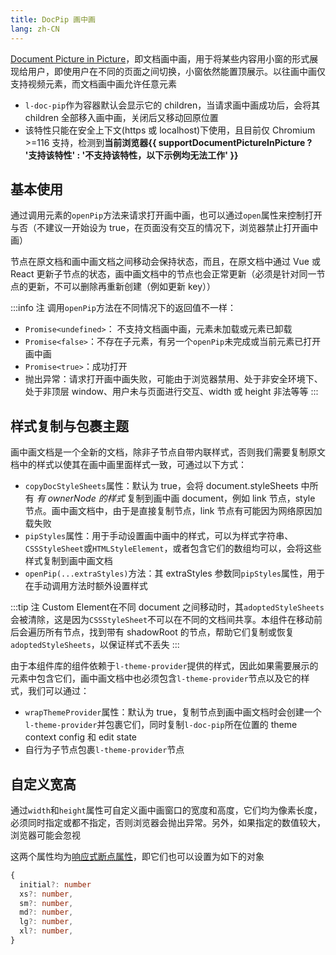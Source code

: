 ```yaml
---
title: DocPip 画中画
lang: zh-CN
---
```


[Document Picture in Picture](https://developer.mozilla.org/en-US/docs/Web/API/Document_Picture-in-Picture_API)，即文档画中画，用于将某些内容用小窗的形式展现给用户，即使用户在不同的页面之间切换，小窗依然能置顶展示。以往画中画仅支持视频元素，而文档画中画允许任意元素

- `l-doc-pip`作为容器默认会显示它的 children，当请求画中画成功后，会将其 children 全部移入画中画，关闭后又移动回原位置
- 该特性只能在安全上下文(https 或 localhost)下使用，且目前仅 Chromium >=116 支持，检测到**当前浏览器{{ supportDocumentPictureInPicture ? '支持该特性' : '不支持该特性，以下示例均无法工作' }}**

## 基本使用

通过调用元素的`openPip`方法来请求打开画中画，也可以通过`open`属性来控制打开与否（不建议一开始设为 true，在页面没有交互的情况下，浏览器禁止打开画中画）

节点在原文档和画中画文档之间移动会保持状态，而且，在原文档中通过 Vue 或 React 更新子节点的状态，画中画文档中的节点也会正常更新（必须是针对同一节点的更新，不可以删除再重新创建（例如更新 key））

<!-- @Code:basicUsage -->

:::info 注
调用`openPip`方法在不同情况下的返回值不一样：

- `Promise<undefined>`： 不支持文档画中画，元素未加载或元素已卸载
- `Promise<false>`：不存在子元素，有另一个`openPip`未完成或当前元素已打开画中画
- `Promise<true>`：成功打开
- 抛出异常：请求打开画中画失败，可能由于浏览器禁用、处于非安全环境下、处于非顶层 window、用户未与页面进行交互、width 或 height 非法等等
  :::

## 样式复制与包裹主题

画中画文档是一个全新的文档，除非子节点自带内联样式，否则我们需要复制原文档中的样式以使其在画中画里面样式一致，可通过以下方式：

- `copyDocStyleSheets`属性：默认为 true，会将 document.styleSheets 中所有 _有 ownerNode 的样式_ 复制到画中画 document，例如 link 节点，style 节点。画中画文档中，由于是直接复制节点，link 节点有可能因为网络原因加载失败
- `pipStyles`属性：用于手动设置画中画中的样式，可以为样式字符串、`CSSStyleSheet`或`HTMLStyleElement`，或者包含它们的数组均可以，会将这些样式复制到画中画文档
- `openPip(...extraStyles)`方法：其 extraStyles 参数同`pipStyles`属性，用于在手动调用方法时额外设置样式

:::tip 注
Custom Element在不同 document 之间移动时，其`adoptedStyleSheets`会被清除，这是因为`CSSStyleSheet`不可以在不同的文档间共享。本组件在移动前后会遍历所有节点，找到带有 shadowRoot 的节点，帮助它们复制或恢复`adoptedStyleSheets`，以保证样式不丢失
:::

由于本组件库的组件依赖于`l-theme-provider`提供的样式，因此如果需要展示的元素中包含它们，画中画文档中也必须包含`l-theme-provider`节点以及它的样式，我们可以通过：

- `wrapThemeProvider`属性：默认为 true，复制节点到画中画文档时会创建一个`l-theme-provider`并包裹它们，同时复制`l-doc-pip`所在位置的 theme context config 和 edit state
- 自行为子节点包裹`l-theme-provider`节点

<!-- @Code:copyStyles -->

## 自定义宽高

通过`width`和`height`属性可自定义画中画窗口的宽度和高度，它们均为像素长度，必须同时指定或都不指定，否则浏览器会抛出异常。另外，如果指定的数值较大，浏览器可能会忽视

这两个属性均为[响应式断点属性](/components/theme-provider/)，即它们也可以设置为如下的对象

```ts
{
  initial?: number
  xs?: number,
  sm?: number,
  md?: number,
  lg?: number,
  xl?: number,
}
```

<!-- @Code:differentSize -->

<script setup>
import { supportDocumentPictureInPicture } from '@lun-web/utils';
</script>
